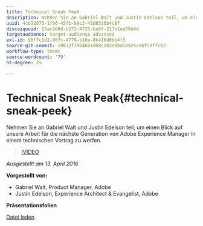 ```yaml
---
title: Technical Sneak Peak
description: Nehmen Sie an Gabriel Walt und Justin Edelson teil, um einen Blick auf unsere Arbeit für die nächste Generation von Adobe Experience Manager in einem technischen Vortrag zu werfen.
uuid: 4cb22075-1f96-45fb-b9c3-41d8516b4c87
discoiquuid: 15ac160d-b272-4725-ba6f-217b1ee70d4d
targetaudience: target-audience advanced
exl-id: 96f7c1d2-867c-4776-b16e-8b416d8bb4f3
source-git-commit: 19832f1904681d68c102ddbdc8925cebf5dffcb2
workflow-type: tm+mt
source-wordcount: '79'
ht-degree: 2%

---
```


# Technical Sneak Peak{#technical-sneak-peek}

Nehmen Sie an Gabriel Walt und Justin Edelson teil, um einen Blick auf unsere Arbeit für die nächste Generation von Adobe Experience Manager in einem technischen Vortrag zu werfen.

>[!VIDEO](https://video.tv.adobe.com/v/19305/?quality=9)

*Ausgestellt am 13. April 2016*

**Vorgestellt von:**

* Gabriel Walt, Product Manager, Adobe
* Justin Edelson, Experience Architect &amp; Evangelist, Adobe

**Präsentationsfolien**

[Datei laden](assets/aem-gems-041316-6-2-tech-preview.pdf)
<!--
[Get back to the Overview](https://helpx.adobe.com/experience-manager/kt/eseminars/gems/aem-index.html)
-->
